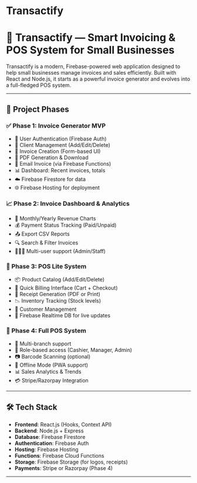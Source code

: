 # Transactify


# 💼 Transactify — Smart Invoicing & POS System for Small Businesses

Transactify is a modern, Firebase-powered web application designed to help small businesses manage invoices and sales efficiently. Built with React and Node.js, it starts as a powerful invoice generator and evolves into a full-fledged POS system.

---

## 🚀 Project Phases

### ✅ Phase 1: Invoice Generator MVP
- 🔐 User Authentication (Firebase Auth)
- 👥 Client Management (Add/Edit/Delete)
- 🧾 Invoice Creation (Form-based UI)
- 📄 PDF Generation & Download
- 📧 Email Invoice (via Firebase Functions)
- 📊 Dashboard: Recent invoices, totals
- ☁️ Firebase Firestore for data
- 🌐 Firebase Hosting for deployment
### 📈 Phase 2: Invoice Dashboard & Analytics
- 📅 Monthly/Yearly Revenue Charts
- 💰 Payment Status Tracking (Paid/Unpaid)
- 📤 Export CSV Reports
- 🔍 Search & Filter Invoices
- 👨‍👩‍👧 Multi-user support (Admin/Staff)

### 🛒 Phase 3: POS Lite System
- 📦 Product Catalog (Add/Edit/Delete)
- 🧾 Quick Billing Interface (Cart + Checkout)
- 🧾 Receipt Generation (PDF or Print)
- 📉 Inventory Tracking (Stock levels)
- 👥 Customer Management
- 🔄 Firebase Realtime DB for live updates

### 🏪 Phase 4: Full POS System
- 🏬 Multi-branch support
- 🔐 Role-based access (Cashier, Manager, Admin)
- 📷 Barcode Scanning (optional)
- 📶 Offline Mode (PWA support)
- 📊 Sales Analytics & Trends
- 💳 Stripe/Razorpay Integration

---

## 🛠️ Tech Stack

- **Frontend**: React.js (Hooks, Context API)
- **Backend**: Node.js + Express
- **Database**: Firebase Firestore
- **Authentication**: Firebase Auth
- **Hosting**: Firebase Hosting
- **Functions**: Firebase Cloud Functions
- **Storage**: Firebase Storage (for logos, receipts)
- **Payments**: Stripe or Razorpay (Phase 4)

---



